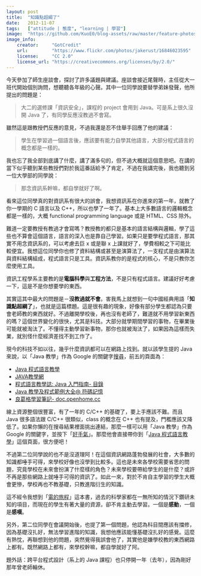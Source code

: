```yaml
---
layout: post
title:  "知識點超綱了"
date:   2012-11-07
tags:   ["attitude | 態度", "learning | 學習"]
image:  "https://github.com/KuoE0/blog-assets/raw/master/feature-photos/2012-11-07-teacher-does-not-teach.jpg"
image_info:
    creator:     "GotCredit"
    url:         "https://www.flickr.com/photos/jakerust/16846023595"
    license:     "CC 2.0"
    license_url: "https://creativecommons.org/licenses/by/2.0/"
---
```


今天參加了師生座談會，探討了許多議題與建議。座談會接近尾聲時，主任從大一班代開始個別詢問，想聽聽各年級的心聲。其中一位同學說要替學弟妹發聲，他所提出的問題是：

> 大二的選修課「資訊安全」，課程的 project 會用到 Java。可是系上很久沒開 Java 了，有同學反應沒教過不會寫。

雖然這是跟教授們反應的意見，不過我還是忍不住舉手回應了他的建議：

> 學生在學習過一個語言後，應該要有能力自學其他語言，大部分程式語言的概念都是一樣的。

我也忘了我全部到底講了什麼，講了滿多句的，但不過大概就這個意思吧。在講的當下似乎聽到某些教授們對於我這番話給予了肯定，不過在我講完後，我也聽到另一位大學部的同學說：

> 那念資訊系幹嘛，都自學就好了啊。

看來這位同學真的對資訊系有很大的誤會，我想資訊系在你進來的第一年，就教了你一學期的 C 語言以及 C++，所以也學了一年了。基本上大多數語言的邏輯概念都是一樣的，大概 functional programming language 或是 HTML、CSS 除外。

難道一定要教授有教過才會寫嗎？教授教的都只是基本的語言結構與邏輯，學了這些也不算會這個語言，語言的深入也是靠自己學習。如果只是要學程式語言，那其實不用念資訊系的，可以考慮去巨 x 或是聯 x 上課就好了，學費相較之下可能比較便宜。我想這位同學你也修了資料結構或甚至是演算法了，一支程式是由演算法與資料結構組成，程式語言只是工具。資訊系教你的是程式的核心，不是只教你怎麼使用工具。

資訊工程學系主要教的是**電腦科學**與**工程方法**，不是只有程式語言。建議好好考慮一下，這是不是你想要學的東西。

其實這其中最大的問題是－**沒教過就不會**。害我馬上就想到一句中國經典用語「**知識點超綱了**」，也就是這篇標題。這是很有趣的現象，好像有部分學生都認為只要會老師教的東西就好。不過離開學校後，再也沒有老師了，難道就不用學習新東西的嗎？這個世界變化的很快，尤其是科技。大部分就學期間學習的事物，在畢業後可能就被淘汰了。不懂得主動學習新事物，那你也就被淘汰了，如果因為這樣而失業，就別怪什麼經濟差找不到工作了。

現今的科技不如以往，幾乎什麼資訊都可以在網路上找到。就以該學生提的 Java 來說，以「Java 教學」作為 Google 的關鍵字[搜尋](http://lmgtfy.com/?q=JAVA+%E6%95%99%E5%AD%B8)，前五的頁面為：

- [Java 程式語言教學](http://programming.im.ncnu.edu.tw/J_index.html)
- [JAVA教學網](http://mis.hwai.edu.tw/~kevin/MISProject/JAVAProject/index.htm)
- [程式語言教學誌: Java 入門指南- 目錄](http://pydoing.blogspot.tw/2011/05/java-guide.html)
- [Java 教學及程式範例大全@ 符碼記憶](http://werdna1222coldcodes.blogspot.tw/2011/12/java.html)
- [良葛格學習筆記- doc.openhome.cc](http://caterpillar.onlyfun.net/Gossip/)

線上資源整個很豐富，有了一年的 C/C++ 的基礎了，要上手應該不難。而且 Java 很多語法跟 C/C++ 很類似，class 的概念在 C++ 也有提及，門檻應該又降低了。如果你懶的在搜尋結果裡面挑出連結，那麼一樣可以用「Java 教學」作為 Google 的關鍵字，並按下「[好手氣](http://lmgtfy.com/?q=JAVA+%E6%95%99%E5%AD%B8&l=1)」。那麼他會直接帶你到「[Java 程式語言教學](http://programming.im.ncnu.edu.tw/J_index.html)」這個頁面，很方便吧！

不過第二位同學說的也不是沒道理阿！在這個資訊網路蓬勃發展的社會，大多數的知識都唾手可得，來學校好像也沒學到比較多。這也是未來各學校需要省思的問題，究竟學校在未來會扮演了什麼樣的角色？未來學校要帶給學生的是什麼？或許不再是那些網路上就唾手可得的資訊了。如此一來，對於不肯自主學習的學生大概會更慘，學校再也不教基礎，只教進階衍生的知識。

這不經令我想到「[電的旅程](http://blog.kuoe0.tw/posts/2012/10/28/book-review-journey-of-electricity
)」這本書，過去的科學家都在一無所知的情況下鑽研未知的項目，而現在的學生有著大量的資源，卻不肯主動去學習。一個是**感動**，一個是**感嘆**。

另外，第二位同學在會議開始後，也提了第一個問題，他認為科目間應該有擋修，因為基礎沒扎好，無法學習進階的知識，我想他應該能懂基礎沒扎好的感覺。這麼有熱忱，再聯想到他的問題，突然覺得我誤會他了，其實他是嫌學校教的東西網路上都有。既然網路上都有，來學校幹嘛，都自學就好了阿。

題外話：跨平台程式設計（系上的 Java 課程）也只停開一年（去年），因為剛好那年曾老師輪休。
